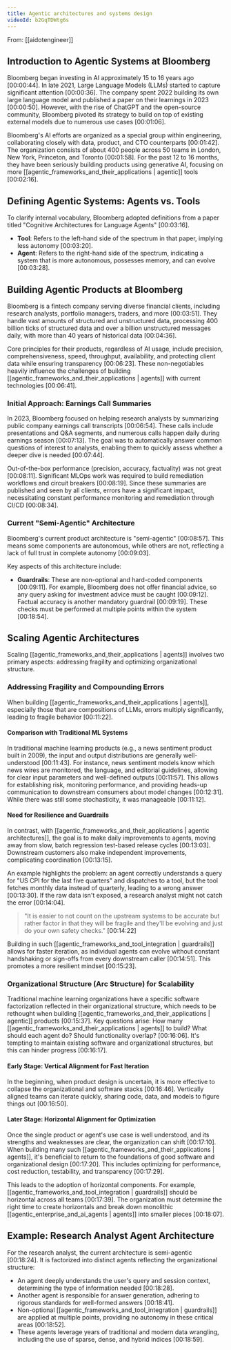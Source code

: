 ```yaml
---
title: Agentic architectures and systems design
videoId: b2GqTDWtg6s
---
```


From: [[aidotengineer]] <br/> 

## Introduction to Agentic Systems at Bloomberg

Bloomberg began investing in AI approximately 15 to 16 years ago <a class="yt-timestamp" data-t="00:00:44">[00:00:44]</a>. In late 2021, Large Language Models (LLMs) started to capture significant attention <a class="yt-timestamp" data-t="00:00:36">[00:00:36]</a>. The company spent 2022 building its own large language model and published a paper on their learnings in 2023 <a class="yt-timestamp" data-t="00:00:50">[00:00:50]</a>. However, with the rise of ChatGPT and the open-source community, Bloomberg pivoted its strategy to build on top of existing external models due to numerous use cases <a class="yt-timestamp" data-t="00:01:06">[00:01:06]</a>.

Bloomberg's AI efforts are organized as a special group within engineering, collaborating closely with data, product, and CTO counterparts <a class="yt-timestamp" data-t="00:01:42">[00:01:42]</a>. The organization consists of about 400 people across 50 teams in London, New York, Princeton, and Toronto <a class="yt-timestamp" data-t="00:01:58">[00:01:58]</a>. For the past 12 to 16 months, they have been seriously building products using generative AI, focusing on more [[agentic_frameworks_and_their_applications | agentic]] tools <a class="yt-timestamp" data-t="00:02:16">[00:02:16]</a>.

## Defining Agentic Systems: Agents vs. Tools

To clarify internal vocabulary, Bloomberg adopted definitions from a paper titled "Cognitive Architectures for Language Agents" <a class="yt-timestamp" data-t="00:03:16">[00:03:16]</a>.
*   **Tool**: Refers to the left-hand side of the spectrum in that paper, implying less autonomy <a class="yt-timestamp" data-t="00:03:20">[00:03:20]</a>.
*   **Agent**: Refers to the right-hand side of the spectrum, indicating a system that is more autonomous, possesses memory, and can evolve <a class="yt-timestamp" data-t="00:03:28">[00:03:28]</a>.

## Building Agentic Products at Bloomberg

Bloomberg is a fintech company serving diverse financial clients, including research analysts, portfolio managers, traders, and more <a class="yt-timestamp" data-t="00:03:51">[00:03:51]</a>. They handle vast amounts of structured and unstructured data, processing 400 billion ticks of structured data and over a billion unstructured messages daily, with more than 40 years of historical data <a class="yt-timestamp" data-t="00:04:36">[00:04:36]</a>.

Core principles for their products, regardless of AI usage, include precision, comprehensiveness, speed, throughput, availability, and protecting client data while ensuring transparency <a class="yt-timestamp" data-t="00:06:23">[00:06:23]</a>. These non-negotiables heavily influence the challenges of building [[agentic_frameworks_and_their_applications | agents]] with current technologies <a class="yt-timestamp" data-t="00:06:41">[00:06:41]</a>.

### Initial Approach: Earnings Call Summaries

In 2023, Bloomberg focused on helping research analysts by summarizing public company earnings call transcripts <a class="yt-timestamp" data-t="00:06:54">[00:06:54]</a>. These calls include presentations and Q&A segments, and numerous calls happen daily during earnings season <a class="yt-timestamp" data-t="00:07:13">[00:07:13]</a>. The goal was to automatically answer common questions of interest to analysts, enabling them to quickly assess whether a deeper dive is needed <a class="yt-timestamp" data-t="00:07:44">[00:07:44]</a>.

Out-of-the-box performance (precision, accuracy, factuality) was not great <a class="yt-timestamp" data-t="00:08:11">[00:08:11]</a>. Significant MLOps work was required to build remediation workflows and circuit breakers <a class="yt-timestamp" data-t="00:08:19">[00:08:19]</a>. Since these summaries are published and seen by all clients, errors have a significant impact, necessitating constant performance monitoring and remediation through CI/CD <a class="yt-timestamp" data-t="00:08:34">[00:08:34]</a>.

### Current "Semi-Agentic" Architecture

Bloomberg's current product architecture is "semi-agentic" <a class="yt-timestamp" data-t="00:08:57">[00:08:57]</a>. This means some components are autonomous, while others are not, reflecting a lack of full trust in complete autonomy <a class="yt-timestamp" data-t="00:09:03">[00:09:03]</a>.

Key aspects of this architecture include:
*   **Guardrails**: These are non-optional and hard-coded components <a class="yt-timestamp" data-t="00:09:11">[00:09:11]</a>. For example, Bloomberg does not offer financial advice, so any query asking for investment advice must be caught <a class="yt-timestamp" data-t="00:09:12">[00:09:12]</a>. Factual accuracy is another mandatory guardrail <a class="yt-timestamp" data-t="00:09:19">[00:09:19]</a>. These checks must be performed at multiple points within the system <a class="yt-timestamp" data-t="00:18:54">[00:18:54]</a>.

## Scaling Agentic Architectures

Scaling [[agentic_frameworks_and_their_applications | agents]] involves two primary aspects: addressing fragility and optimizing organizational structure.

### Addressing Fragility and Compounding Errors

When building [[agentic_frameworks_and_their_applications | agents]], especially those that are compositions of LLMs, errors multiply significantly, leading to fragile behavior <a class="yt-timestamp" data-t="00:11:22">[00:11:22]</a>.

#### Comparison with Traditional ML Systems
In traditional machine learning products (e.g., a news sentiment product built in 2009), the input and output distributions are generally well-understood <a class="yt-timestamp" data-t="00:11:43">[00:11:43]</a>. For instance, news sentiment models know which news wires are monitored, the language, and editorial guidelines, allowing for clear input parameters and well-defined outputs <a class="yt-timestamp" data-t="00:11:57">[00:11:57]</a>. This allows for establishing risk, monitoring performance, and providing heads-up communication to downstream consumers about model changes <a class="yt-timestamp" data-t="00:12:31">[00:12:31]</a>. While there was still some stochasticity, it was manageable <a class="yt-timestamp" data-t="00:11:12">[00:11:12]</a>.

#### Need for Resilience and Guardrails
In contrast, with [[agentic_frameworks_and_their_applications | agentic architectures]], the goal is to make daily improvements to agents, moving away from slow, batch regression test-based release cycles <a class="yt-timestamp" data-t="00:13:03">[00:13:03]</a>. Downstream customers also make independent improvements, complicating coordination <a class="yt-timestamp" data-t="00:13:15">[00:13:15]</a>.

An example highlights the problem: an agent correctly understands a query for "US CPI for the last five quarters" and dispatches to a tool, but the tool fetches monthly data instead of quarterly, leading to a wrong answer <a class="yt-timestamp" data-t="00:13:30">[00:13:30]</a>. If the raw data isn't exposed, a research analyst might not catch the error <a class="yt-timestamp" data-t="00:14:04">[00:14:04]</a>.

> "It is easier to not count on the upstream systems to be accurate but rather factor in that they will be fragile and they'll be evolving and just do your own safety checks." <a class="yt-timestamp" data-t="00:14:22">[00:14:22]</a>

Building in such [[agentic_frameworks_and_tool_integration | guardrails]] allows for faster iteration, as individual agents can evolve without constant handshaking or sign-offs from every downstream caller <a class="yt-timestamp" data-t="00:14:51">[00:14:51]</a>. This promotes a more resilient mindset <a class="yt-timestamp" data-t="00:15:23">[00:15:23]</a>.

### Organizational Structure (Arc Structure) for Scalability

Traditional machine learning organizations have a specific software factorization reflected in their organizational structure, which needs to be rethought when building [[agentic_frameworks_and_their_applications | agentic]] products <a class="yt-timestamp" data-t="00:15:37">[00:15:37]</a>. Key questions arise: How many [[agentic_frameworks_and_their_applications | agents]] to build? What should each agent do? Should functionality overlap? <a class="yt-timestamp" data-t="00:16:06">[00:16:06]</a>. It's tempting to maintain existing software and organizational structures, but this can hinder progress <a class="yt-timestamp" data-t="00:16:17">[00:16:17]</a>.

#### Early Stage: Vertical Alignment for Fast Iteration
In the beginning, when product design is uncertain, it is more effective to collapse the organizational and software stacks <a class="yt-timestamp" data-t="00:16:46">[00:16:46]</a>. Vertically aligned teams can iterate quickly, sharing code, data, and models to figure things out <a class="yt-timestamp" data-t="00:16:50">[00:16:50]</a>.

#### Later Stage: Horizontal Alignment for Optimization
Once the single product or agent's use case is well understood, and its strengths and weaknesses are clear, the organization can shift <a class="yt-timestamp" data-t="00:17:10">[00:17:10]</a>. When building many such [[agentic_frameworks_and_their_applications | agents]], it's beneficial to return to the foundations of good software and organizational design <a class="yt-timestamp" data-t="00:17:20">[00:17:20]</a>. This includes optimizing for performance, cost reduction, testability, and transparency <a class="yt-timestamp" data-t="00:17:29">[00:17:29]</a>.

This leads to the adoption of horizontal components. For example, [[agentic_frameworks_and_tool_integration | guardrails]] should be horizontal across all teams <a class="yt-timestamp" data-t="00:17:39">[00:17:39]</a>. The organization must determine the right time to create horizontals and break down monolithic [[agentic_enterprise_and_ai_agents | agents]] into smaller pieces <a class="yt-timestamp" data-t="00:18:07">[00:18:07]</a>.

## Example: Research Analyst Agent Architecture

For the research analyst, the current architecture is semi-agentic <a class="yt-timestamp" data-t="00:18:24">[00:18:24]</a>. It is factorized into distinct agents reflecting the organizational structure:
*   An agent deeply understands the user's query and session context, determining the type of information needed <a class="yt-timestamp" data-t="00:18:28">[00:18:28]</a>.
*   Another agent is responsible for answer generation, adhering to rigorous standards for well-formed answers <a class="yt-timestamp" data-t="00:18:41">[00:18:41]</a>.
*   Non-optional [[agentic_frameworks_and_tool_integration | guardrails]] are applied at multiple points, providing no autonomy in these critical areas <a class="yt-timestamp" data-t="00:18:52">[00:18:52]</a>.
*   These agents leverage years of traditional and modern data wrangling, including the use of sparse, dense, and hybrid indices <a class="yt-timestamp" data-t="00:18:59">[00:18:59]</a>.